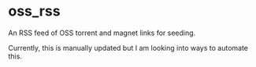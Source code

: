 # oss_rss
An RSS feed of OSS torrent and magnet links for seeding.

Currently, this is manually updated but I am looking into ways to automate this.
